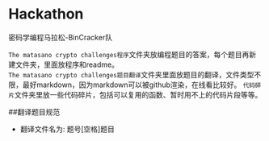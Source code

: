 # Hackathon
密码学编程马拉松-BinCracker队  

`The matasano crypto challenges程序`文件夹放编程题目的答案，每个题目再新建文件夹，里面放程序和readme。  
`The matasano crypto challenges题目翻译`文件夹里面放题目的翻译，文件类型不限，最好markdown，因为markdown可以被github渲染，在线看比较好。
`代码碎片`文件夹里放一些代码碎片，包括可以复用的函数、暂时用不上的代码片段等等。  

##翻译题目规范
* 翻译文件名为: 题号[空格]题目  
